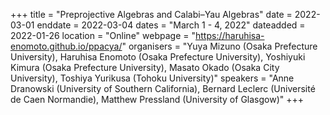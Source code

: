 +++
title = "Preprojective Algebras and Calabi–Yau Algebras"
date = 2022-03-01
enddate = 2022-03-04
dates = "March 1 - 4, 2022"
dateadded = 2022-01-26
location = "Online"
webpage = "https://haruhisa-enomoto.github.io/ppacya/"
organisers = "Yuya Mizuno (Osaka Prefecture University), Haruhisa Enomoto (Osaka Prefecture University), Yoshiyuki Kimura (Osaka Prefecture University), Masato Okado (Osaka City University), Toshiya Yurikusa (Tohoku University)"
speakers = "Anne Dranowski (University of Southern California), Bernard Leclerc (Université de Caen Normandie), Matthew Pressland (University of Glasgow)"
+++
